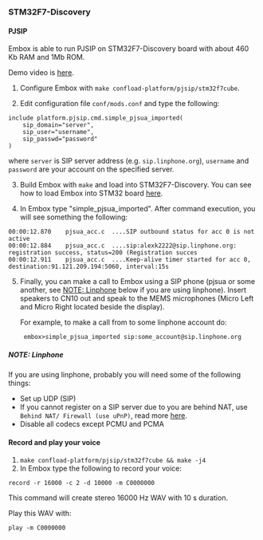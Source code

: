 ### STM32F7-Discovery

#### PJSIP

Embox is able to run PJSIP on STM32F7-Discovery board with about 460 Kb RAM and 1Mb ROM.

Demo video  is [here](https://www.youtube.com/watch?v=W6wuEIZJf8o).

1. Configure Embox with `make confload-platform/pjsip/stm32f7cube`.

2. Edit configuration file `conf/mods.conf` and type the following:

```
include platform.pjsip.cmd.simple_pjsua_imported(
    sip_domain="server",
    sip_user="username",
    sip_passwd="password"
)
```
where `server` is SIP server address (e.g. `sip.linphone.org`), `username` and `password` are your account on the specified server.

3. Build Embox with `make` and load into STM32F7-Discovery. You can see how to load Embox into STM32 board [here](https://github.com/embox/embox/wiki/Running-Embox-on-STM32xxDiscovery).

4. In Embox type "simple_pjsua_imported". After command execution, you will see something the following:

```
00:00:12.870    pjsua_acc.c  ....SIP outbound status for acc 0 is not active
00:00:12.884    pjsua_acc.c  ....sip:alexk2222@sip.linphone.org: registration success, status=200 (Registration succes
00:00:12.911    pjsua_acc.c  ....Keep-alive timer started for acc 0, destination:91.121.209.194:5060, interval:15s
```

5. Finally, you can make a call to Embox using a SIP phone (pjsua or some another, see [NOTE: Linphone](https://github.com/embox/embox/wiki/AUDIO-on-STM32/#note-linphone) below if you are using linphone).
Insert speakers to CN10 out and speak to the MEMS microphones (Micro Left and Micro Right located beside the display).

   For example, to make a call from to some linphone account do:

   ```
    embox>simple_pjsua_imported sip:some_account@sip.linphone.org
   ```


##### NOTE: Linphone
If you are using linphone, probably you will need some of the following things:
* Set up UDP (SIP)
* If you cannot register on a SIP server due to you are behind NAT, use `Behind NAT/ Firewall (use uPnP)`, read more [here](http://www.linphone.org/news/13/26/Linphone-UPnP.html).
* Disable all codecs except PCMU and PCMA

#### Record and play your voice

1. `make confload-platform/pjsip/stm32f7cube && make -j4`
2. In Embox type the following to record your voice:

```
record -r 16000 -c 2 -d 10000 -m C0000000
```

This command will create stereo 16000 Hz WAV with 10 s duration.

Play this WAV with:

```
play -m C0000000
```

